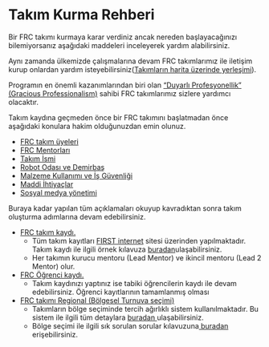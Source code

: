 # Takım Kurma Rehberi



Bir FRC takımı kurmaya karar verdiniz ancak nereden başlayacağınızı bilemiyorsanız aşağıdaki maddeleri inceleyerek yardım alabilirsiniz.

Aynı zamanda ülkemizde çalışmalarına devam FRC takımlarımız ile iletişim kurup onlardan yardım isteyebilirsiniz\([Takımların harita üzerinde yerleşimi](https://www.google.com/maps/d/embed?mid=1icqZHakpzuFL3WL5xuRw4zCwVvo826VE)\).

Programın en önemli kazanımlarından biri olan [“Duyarlı Profesyonellik” \(Gracious Professionalism\)](http://frcturkey.com/takim-kurma-rehberi/duyarli-profesyonellik-gracious-professionalism/) sahibi FRC takımlarımız sizlere yardımcı olacaktır.

Takım kaydına geçmeden önce bir FRC takımını başlatmadan önce aşağıdaki konulara hakim olduğunuzdan emin olunuz.

* [FRC takım üyeleri](http://frcturkey.com/takim-kurma-rehberi/frc-takim-uyeleri/)
* [FRC Mentorları](http://frcturkey.com/frc-mentorlari/)
* [Takım İsmi](http://frcturkey.com/takim-kurma-rehberi/takim-ismi/)
* [Robot Odası ve Demirbaş](http://frcturkey.com/takim-kurma-rehberi/robot-odasi-ve-demirbaslar/)
* [Malzeme Kullanımı ve İş Güvenliği](http://frcturkey.com/takim-kurma-rehberi/malzeme-kullanimi-ve-is-guvenligi/)
* [Maddi İhtiyaçlar](http://frcturkey.com/takim-kurma-rehberi/maddi-ihtiyaclar/)
* [Sosyal medya yönetimi](http://frcturkey.com/takim-kurma-rehberi/sosyal-medya-yonetimi/)

Buraya kadar yapılan tüm açıklamaları okuyup kavradıktan sonra takım oluşturma adımlarına devam edebilirsiniz.

* [FRC takım kaydı.](http://frcturkey.com/wp-content/uploads/2019/04/Team-Registration-Manual-Turkce.pdf)
  * Tüm takım kayıtları [FIRST internet](https://www.firstinspires.org/) sitesi üzerinden yapılmaktadır. Takım kaydı ile ilgili örnek kılavuza [buradan](http://frcturkey.com/wp-content/uploads/2019/04/Team-Registration-Manual-Turkce.pdf)ulaşabilirsiniz.
  * Her takımın kurucu mentoru \(Lead Mentor\) ve ikincil mentoru \(Lead 2 Mentor\) olur.
* [FRC Öğrenci kaydı.](http://frcturkey.com/wp-content/uploads/2019/04/Turkce_How-to-Add-Students.pdf)
  * Takım kaydınızı yaptınız ise tabiki öğrencilerin kaydı ile devam edebilirsiniz. Öğrenci kayıtlarının tamamlanmış olması
* [FRC takımı Regional \(Bölgesel Turnuva seçimi\)](http://frcturkey.com/wp-content/uploads/2019/04/2019-Turkce-Etkinlik-Regional-Secim-Sistem-Klavuzu.pdf)
  * Takımların bölge seçiminde tercih ağırlıklı sistem kullanılmaktadır. Bu sistem ile ilgili tüm detaylara [buradan ](http://frcturkey.com/wp-content/uploads/2019/04/2019-Turkce-Etkinlik-Regional-Secim-Sistem-Klavuzu.pdf)ulaşabilirsiniz.
  * Bölge seçimi ile ilgili sık sorulan sorular kılavuzuna[ buradan](http://frcturkey.com/wp-content/uploads/2019/04/2019-Turkce-Etkinlik-Regional-Secim-Sistemi-FAQ.pdf) erişebilirsiniz.

